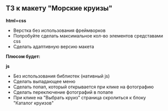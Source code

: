 ## ТЗ к макету "Морские круизы"

**html+css**

 - Верстка без использования фреймворков
 - Попробуйте сделать максимальное кол-во элементов средставами css
 - Сделать адаптивную версию макета

**Плюсом будет:**

**js**
 
 - Без использования библиотек (нативный js)
 - Сделать выпадающее меню
 - Сделать попап, который открывается при клике на фотографию
 - Сделать переключение фотографий в попапе
 - При клике на "Выбрать круиз" страница скролиться к блоку "Каталог круизов"
